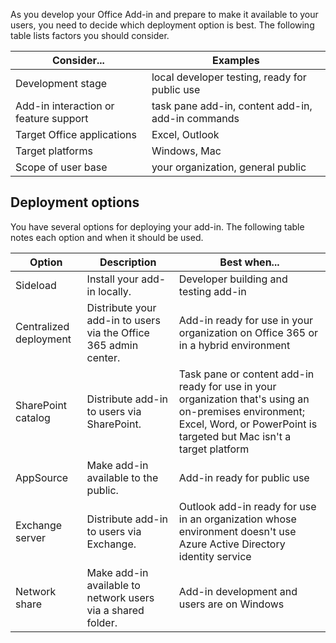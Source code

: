 As you develop your Office Add-in and prepare to make it available to your users, you need to decide which deployment option is best. The following table lists factors you should consider.

|Consider...|Examples|
|---|---|
|Development stage|local developer testing, ready for public use|
|Add-in interaction or feature support|task pane add-in, content add-in, add-in commands|
|Target Office applications|Excel, Outlook|
|Target platforms|Windows, Mac|
|Scope of user base|your organization, general public|

## Deployment options

You have several options for deploying your add-in. The following table notes each option and when it should be used.

|Option|Description|Best when...|
|---|---|---|
|Sideload|Install your add-in locally.|Developer building and testing add-in|
|Centralized deployment|Distribute your add-in to users via the Office 365 admin center.|Add-in ready for use in your organization on Office 365 or in a hybrid environment|
|SharePoint catalog|Distribute add-in to users via SharePoint.|Task pane or content add-in ready for use in your organization that's using an on-premises environment; Excel, Word, or PowerPoint is targeted but Mac isn't a target platform|
|AppSource|Make add-in available to the public.|Add-in ready for public use|
|Exchange server|Distribute add-in to users via Exchange.|Outlook add-in ready for use in an organization whose environment doesn't use Azure Active Directory identity service|
|Network share|Make add-in available to network users via a shared folder.|Add-in development and users are on Windows|
